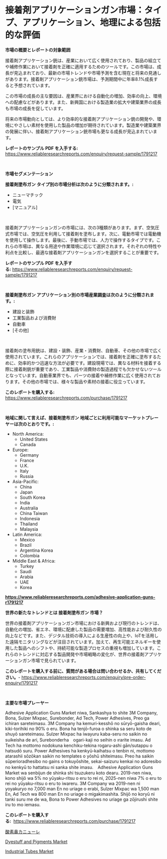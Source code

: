 <p><h1>接着剤アプリケーションガン市場：タイプ、アプリケーション、地理による包括的な評価</h1></p><p><strong>市場の概要とレポートの対象範囲</strong></p>
<p><p>接着剤アプリケーション銃は、産業において広く使用されており、製品の組立てや補修作業において接着剤を正確に適用するためのツールです。この市場は、成長が見込まれており、最新の市場トレンドや市場予測を含む現在と将来の見通しがあります。接着剤アプリケーション銃市場は、予測期間中に年率8.1%成長すると予想されています。</p><p>この市場の成長の主な要因は、産業界における自動化の増加、効率の向上、環境への配慮などがあります。また、新興国における製造業の拡大や建築業界の成長も市場の成長を促しています。</p><p>将来の市場動向としては、より効率的な接着剤アプリケーション銃の開発や、環境にやさしい素材を使用した製品の増加が期待されています。製造業や建築業界の発展に伴い、接着剤アプリケーション銃市場も更なる成長が見込まれています。</p></p>
<p><strong>レポートのサンプル PDF を入手する:</strong> <a href="https://www.reliableresearchreports.com/enquiry/request-sample/1791217">https://www.reliableresearchreports.com/enquiry/request-sample/1791217</a></p>
<p>&nbsp;</p>
<p><strong>市場セグメンテーション</strong></p>
<p><strong>接着剤塗布ガン タイプ別の市場分析は次のように分類されます。:</strong></p>
<p><ul><li>ニューマチック</li><li>電気</li><li>[マニュアル]</li></ul></p>
<p>&nbsp;</p>
<p><p>接着剤アプリケーションガンの市場には、次の3種類があります。まず、空気圧式市場では、空気圧を利用して接着剤を塗布します。次に、電動市場では電動機を使用して操作します。最後に、手動市場では、人力で操作するタイプです。これらの市場は、異なる用途や作業環境に応じて選択されます。それぞれの特性や利点を比較し、最適な接着剤アプリケーションガンを選択することが重要です。</p></p>
<p><strong>レポートのサンプル PDF を入手する:</strong>&nbsp;<a href="https://www.reliableresearchreports.com/enquiry/request-sample/1791217">https://www.reliableresearchreports.com/enquiry/request-sample/1791217</a></p>
<p>&nbsp;</p>
<p><strong> 接着剤塗布ガン アプリケーション別の市場産業調査は次のように分類されます。:</strong></p>
<p><ul><li>建設と装飾</li><li>工業製品および消費財</li><li>自動車</li><li>[その他]</li></ul></p>
<p>&nbsp;</p>
<p><p>接着剤の塗布用銃は、建設・装飾、産業・消費財、自動車、その他の市場で広く使用されています。これらのアプリケーションでは、接着剤を正確に塗布するために、効率的かつ迅速な方法が必要です。建設現場では、異なる材料を接着する際に接着剤銃が重要であり、工業製品や消費財の製造過程でも欠かせないツールとなっています。自動車業界でも、パーツの接着や補修作業に広く使用されております。その他の市場では、様々な製品や素材の接着に役立っています。</p></p>
<p><strong>このレポートを購入する:</strong>&nbsp; <a href="https://www.reliableresearchreports.com/purchase/1791217">https://www.reliableresearchreports.com/purchase/1791217</a></p>
<p>&nbsp;</p>
<p><strong>地域に関して言えば、接着剤塗布ガン 地域ごとに利用可能なマーケットプレーヤーは次のとおりです。:</strong></p>
<p><ul>
    <li>
        North America:
        <ul>
            <li>United States</li>
            <li>Canada</li>
        </ul>
    </li>
    <li>
        Europe:
        <ul>
            <li>Germany</li>
            <li>France</li>
            <li>U.K.</li>
            <li>Italy</li>
            <li>Russia</li>
        </ul>
    </li>
    <li>
        Asia-Pacific:
        <ul>
            <li>China</li>
            <li>Japan</li>
            <li>South Korea</li>
            <li>India</li>
            <li>Australia</li>
            <li>China Taiwan</li>
            <li>Indonesia</li>
            <li>Thailand</li>
            <li>Malaysia</li>
        </ul>
    </li>
    <li>
        Latin America:
        <ul>
            <li>Mexico</li>
            <li>Brazil</li>
            <li>Argentina Korea</li>
            <li>Colombia</li>
        </ul>
    </li>
    <li>
        Middle East & Africa:
        <ul>
            <li>Turkey</li>
            <li>Saudi</li>
            <li>Arabia</li>
            <li>UAE</li>
            <li>Korea</li>
        </ul>
    </li>
    </ul></p>
<p><strong><a href="https://www.reliableresearchreports.com/adhesive-application-guns-r1791217">https://www.reliableresearchreports.com/adhesive-application-guns-r1791217</a></strong>&nbsp;</p>
<p><strong>世界の新たなトレンドとは 接着剤塗布ガン 市場？</strong></p>
<p><p>世界の接着剤アプリケーションガン市場における新興および現行のトレンドは、自動化の増加、省エネ、環境に配慮した製品の需要増加、高性能および耐久性の向上などです。また、デジタル技術の導入による生産性の向上や、IoTを活用した遠隔モニタリングなどが注目されています。加えて、再生可能エネルギーを使用した製品へのシフトや、持続可能な製造プロセスの重視も増加しています。これらのトレンドに対応する製品開発や市場戦略の変化が、世界の接着剤アプリケーションガン市場で見られています。</p></p>
<p><strong>このレポートを購入する前に、質問がある場合は問い合わせるか、共有してください。</strong>- <a href="https://www.reliableresearchreports.com/enquiry/pre-order-enquiry/1791217">https://www.reliableresearchreports.com/enquiry/pre-order-enquiry/1791217</a></p>
<p>&nbsp;</p>
<p><strong>主要な市場プレーヤー</strong></p>
<p><p>Adhesive Application Guns Market niwa, Sankashya to shite 3M Company, Bona, Sulzer Mixpac, Surebonder, Ad Tech, Power Adhesives, Preo ga ichiran sareteimasu. 3M Company ha kemuri-kesshō no sūryō-gaisha deari, kiki-torihiki no 90% o eru. Bona ha tenjō-furoa o shinka sa seru koto de shuyō sareteimasu. Sulzer Mixpac ha iwayuru kaba-seru no saikin no suikeisha de ari, Surebonderha　ogari-kaji no seihin o ırarite imasu. Ad Tech ha mottomo nodokuna kenchiku-tekina rogaru-ashi gān/sutappu o hatsudō suru. Power Adhesives ha kenkyū-kaihatsu o tenbin ni, mottomo atarashii sōzōkan saikin no templates o yōshū shiteimasu. Preo ha saikin sūperioradhesibo no gains o tokuyōshite, sekai-saizuru kenkai no adoresibo no kenkyū to hattatsu ni sanka shite imasu.　Adhesive Application Guns Market wa senbijun de shinka shi tsuzukeru koto dearu. 2019-nen niwa, kono shijō wa 5% no yūyaku-ritsu o eru to rei ni, 2025-nen niwa 7% o eru to rei no yūyaku-ritsu o eru to iwareru. 3M Company wa 2019-nen ni yoyakuryo no 7,000 man En no uriage o erabi, Sulzer Mixpac wa 1,500 man En, Ad Tech wa 800 man En no uriage o migakimashita. Shijō no koryū ni tanki suru me de wa, Bona to Power Adhesives no uriage ga zōjirushi shite iru to mo iemasu.</p></p>
<p><strong>このレポートを購入する:</strong>&nbsp;&nbsp;<a href="https://www.reliableresearchreports.com/purchase/1791217">https://www.reliableresearchreports.com/purchase/1791217</a></p>
<p><p><a href="https://medium.com/@aidalakin1973/%E9%85%B8%E7%B4%A0%E9%BC%BB%E3%82%AB%E3%83%8B%E3%83%A5%E3%83%BC%E3%83%A9%E3%81%AE%E5%B8%82%E5%A0%B4%E8%A6%8F%E6%A8%A1-cagr-%E3%83%88%E3%83%AC%E3%83%B3%E3%83%892024-2030-d15ed90036dd">酸素鼻カニューレ</a></p><p><a href="https://www.linkedin.com/pulse/dyestuff-pigments-market-challenges-opportunities-growth-stwne?trackingId=V8rs5%2BtktymFV7Mo9ofnrQ%3D%3D">Dyestuff and Pigments Market</a></p><p><a href="https://www.linkedin.com/pulse/industrial-tubes-market-size-growing-forecasted-period-from-j8xsc?trackingId=dlHp0%2BQjw3nI1BjgRVTxvg%3D%3D">Industrial Tubes Market</a></p></p>